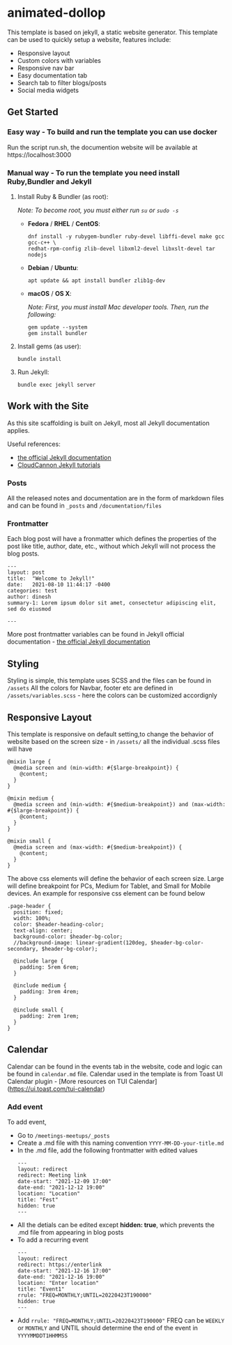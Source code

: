 # animated-dollop

This template is based on jekyll, a static website generator. This template can be used to quickly setup a website, features include:

- Responsive layout
- Custom colors with variables 
- Responsive nav bar
- Easy documentation tab
- Search tab to filter blogs/posts
- Social media widgets

## Get Started 
### Easy way - To build and run the template you can use docker
Run the script run.sh, the documention website will be available at https://localhost:3000

### Manual way - To run the template you need install Ruby,Bundler and Jekyll

1. Install Ruby & Bundler (as root):

   _Note: To become root, you must either run `su` or `sudo -s`_

   * **Fedora** / **RHEL** / **CentOS**:
     ```
     dnf install -y rubygem-bundler ruby-devel libffi-devel make gcc gcc-c++ \
     redhat-rpm-config zlib-devel libxml2-devel libxslt-devel tar nodejs
     ```
  
   * **Debian** / **Ubuntu**:
     ```
     apt update && apt install bundler zlib1g-dev
     ```

   * **macOS** / **OS X**:
   
     _Note: First, you must install Mac developer tools. Then, run the following:_
     
     ```
     gem update --system
     gem install bundler
     ```

2. Install gems (as user):
   ```
   bundle install
   ```

3. Run Jekyll:
   ```
   bundle exec jekyll server
   ```
## Work with the Site

As this site scaffolding is built on Jekyll, most all Jekyll documentation applies.

Useful references:
- [the official Jekyll documentation](http://jekyllrb.com/docs/home/)
- [CloudCannon Jekyll tutorials](https://learn.cloudcannon.com/)

### Posts

All the released notes and documentation are in the form of markdown files and can be found in `_posts` and `/documentation/files`

### Frontmatter

Each blog post will have a fronmatter which defines the properties of the post like title, author, date, etc., without which Jekyll will not process the blog posts.
```
---
layout: post
title:  "Welcome to Jekyll!"
date:   2021-08-10 11:44:17 -0400
categories: test 
author: dinesh
summary-1: Lorem ipsum dolor sit amet, consectetur adipiscing elit, sed do eiusmod

---
```
More post frontmatter variables can be found in Jekyll official documentation - [the official Jekyll documentation](http://jekyllrb.com/docs/home/)
   
   
## Styling

Styling is simple, this template uses SCSS and the files can be found in `/assets`
All the colors for Navbar, footer etc are defined in `/assets/variables.scss` - here the colors can be customized accordignly 

## Responsive Layout

This template is responsive on default setting,to change the behavior of website based on the screen size - in `/assets/` all the individual .scss files will have 
```
@mixin large {
  @media screen and (min-width: #{$large-breakpoint}) {
    @content;
  }
}

@mixin medium {
  @media screen and (min-width: #{$medium-breakpoint}) and (max-width: #{$large-breakpoint}) {
    @content;
  }
}

@mixin small {
  @media screen and (max-width: #{$medium-breakpoint}) {
    @content;
  }
}
```
The above css elements will define the behavior of each screen size. Large will define breakpoint for PCs, Medium for Tablet, and Small for Mobile devices.
An example for responsive css element can be found below 
```
.page-header {
  position: fixed;
  width: 100%;
  color: $header-heading-color;
  text-align: center;
  background-color: $header-bg-color;
  //background-image: linear-gradient(120deg, $header-bg-color-secondary, $header-bg-color);

  @include large {
    padding: 5rem 6rem;
  }

  @include medium {
    padding: 3rem 4rem;
  }

  @include small {
    padding: 2rem 1rem;
  }
}
```
## Calendar 

Calendar can be found in the events tab in the website, code and logic can be found in `calendar.md` file. 
Calendar used in the template is from Toast UI Calendar plugin - [More resources on TUI Calendar] (https://ui.toast.com/tui-calendar)

### Add event 

To add event, 
- Go to `/meetings-meetups/_posts`
- Create a .md file with this naming convention `YYYY-MM-DD-your-title.md`
- In the .md file, add the following frontmatter with edited values
   ```
   ---
   layout: redirect
   redirect: Meeting link
   date-start: "2021-12-09 17:00"
   date-end: "2021-12-12 19:00"
   location: "Location"
   title: "Fest"
   hidden: true
   ---
   ```
- All the detials can be edited except **hidden: true**, which prevents the .md file from appearing in blog posts  
- To add a recurring event
  ```
  ---
  layout: redirect
  redirect: https://enterlink
  date-start: "2021-12-16 17:00"
  date-end: "2021-12-16 19:00"
  location: "Enter location"
  title: "Event1"
  rrule: "FREQ=MONTHLY;UNTIL=20220423T190000"
  hidden: true
  ---
  ```
- Add `rrule: "FREQ=MONTHLY;UNTIL=20220423T190000"`  FREQ can be `WEEKLY` or `MONTHLY` and UNTIL should determine the end of the event in `YYYYMMDDT1HHMMSS`
